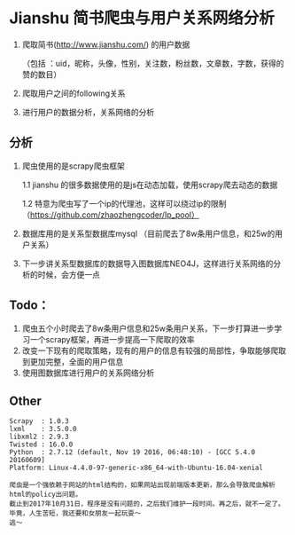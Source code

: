 # Jianshu 简书爬虫与用户关系网络分析
1. 爬取简书(http://www.jianshu.com/)  的用户数据

   （包括 ：uid，昵称，头像，性别，关注数，粉丝数，文章数，字数，获得的赞的数目）
2. 爬取用户之间的following关系
3. 进行用户的数据分析，关系网络的分析


## 分析
1. 爬虫使用的是scrapy爬虫框架

    1.1 jianshu 的很多数据使用的是js在动态加载，使用scrapy爬去动态的数据

    1.2 特意为爬虫写了一个ip的代理池，这样可以绕过ip的限制（https://github.com/zhaozhengcoder/Ip_pool）
2. 数据库用的是关系型数据库mysql （目前爬去了8w条用户信息，和25w的用户关系）
3. 下一步讲关系型数据库的数据导入图数据库NEO4J，这样进行关系网络的分析的时候，会方便一点


## Todo：
1. 爬虫五个小时爬去了8w条用户信息和25w条用户关系，下一步打算进一步学习一个scrapy框架，再进一步提高一下爬取的效率
2. 改变一下现有的爬取策略，现有的用户的信息有较强的局部性，争取能够爬取到更加完整，全面的用户信息
3. 使用图数据库进行用户的关系网络分析


## Other 
```
Scrapy  : 1.0.3
lxml    : 3.5.0.0
libxml2 : 2.9.3
Twisted : 16.0.0
Python  : 2.7.12 (default, Nov 19 2016, 06:48:10) - [GCC 5.4.0 20160609]
Platform: Linux-4.4.0-97-generic-x86_64-with-Ubuntu-16.04-xenial

爬虫是一个强依赖于网站的html结构的，如果网站出现前端版本更新，那么会导致爬虫解析html的policy出问题。
截止到2017年10月31日，程序是没有问题的，之后我们维护一段时间。再之后，就不一定了。
毕竟，人生苦短，我还要和女朋友一起玩耍～ 
逃～
```

